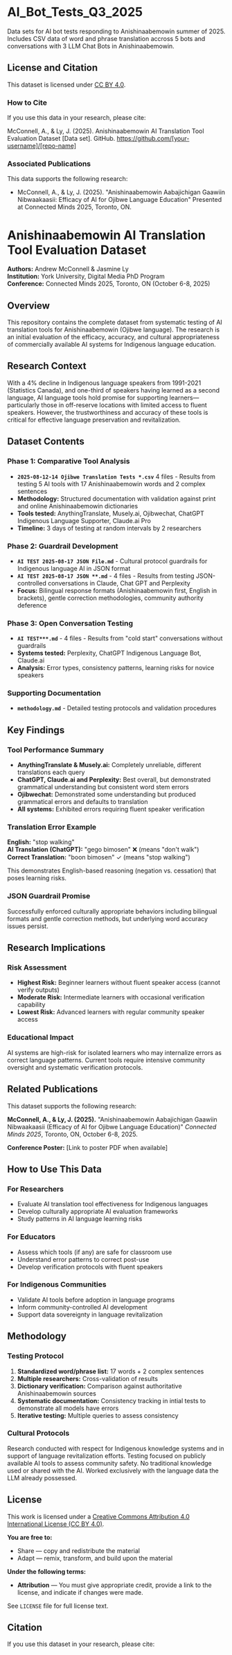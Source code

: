 # AI_Bot_Tests_Q3_2025
Data sets for AI bot tests responding to Anishinaabemowin summer of 2025. Includes CSV data of word and phrase translation accross 5 bots and conversations with 3 LLM Chat Bots in Anishinaabemowin.

## License and Citation
This dataset is licensed under [CC BY 4.0](https://creativecommons.org/licenses/by/4.0/).

### How to Cite
If you use this data in your research, please cite:

McConnell, A., & Ly, J. (2025). Anishinaabemowin AI Translation Tool Evaluation Dataset [Data set]. GitHub. https://github.com/[your-username]/[repo-name]

### Associated Publications
This data supports the following research:
- McConnell, A., & Ly, J. (2025). "Anishinaabemowin Aabajichigan Gaawiin Nibwaakaasii: Efficacy of AI for Ojibwe Language Education" Presented at Connected Minds 2025, Toronto, ON.

# Anishinaabemowin AI Translation Tool Evaluation Dataset

**Authors:** Andrew McConnell & Jasmine Ly  
**Institution:** York University, Digital Media PhD Program  
**Conference:** Connected Minds 2025, Toronto, ON (October 6-8, 2025)

## Overview

This repository contains the complete dataset from systematic testing of AI translation tools for Anishinaabemowin (Ojibwe language). The research is an initial evaluation of the efficacy, accuracy, and cultural appropriateness of commercially available AI systems for Indigenous language education.

## Research Context

With a 4% decline in Indigenous language speakers from 1991-2021 (Statistics Canada), and one-third of speakers having learned as a second language, AI language tools hold promise for supporting learners—particularly those in off-reserve locations with limited access to fluent speakers. However, the trustworthiness and accuracy of these tools is critical for effective language preservation and revitalization.

## Dataset Contents

### Phase 1: Comparative Tool Analysis
- **`2025-08-12-14 Ojibwe Translation Tests *.csv`** 4 files - Results from testing 5 AI tools with 17 Anishinaabemowin words and 2 complex sentences
- **Methodology:** Structured documentation with validation against print and online Anishinaabemowin dictionaries
- **Tools tested:** AnythingTranslate, Musely.ai, Ojibwechat, ChatGPT Indigenous Language Supporter, Claude.ai Pro
- **Timeline:** 3 days of testing at random intervals by 2 researchers

### Phase 2: Guardrail Development
- **`AI TEST 2025-08-17 JSON File.md`** - Cultural protocol guardrails for Indigenous language AI in JSON format
- **`AI TEST 2025-08-17 JSON **.md`** - 4 files - Results from testing JSON-controlled conversations in Claude, Chat GPT and Perplexity
- **Focus:** Bilingual response formats (Anishinaabemowin first, English in brackets), gentle correction methodologies, community authority deference

### Phase 3: Open Conversation Testing
- **`AI TEST***.md`** - 4 files - Results from "cold start" conversations without guardrails
- **Systems tested:** Perplexity, ChatGPT Indigenous Language Bot, Claude.ai
- **Analysis:** Error types, consistency patterns, learning risks for novice speakers

### Supporting Documentation
- **`methodology.md`** - Detailed testing protocols and validation procedures

## Key Findings

### Tool Performance Summary
- **AnythingTranslate & Musely.ai:** Completely unreliable, different translations each query
- **ChatGPT, Claude.ai and Perplexity:** Best overall, but demonstrated grammatical understanding but consistent word stem errors
- **Ojibwechat:** Demonstrated some understanding but produced grammatical errors and defaults to translation
- **All systems:** Exhibited errors requiring fluent speaker verification

### Translation Error Example
**English:** "stop walking"  
**AI Translation (ChatGPT):** "gego bimosen" ❌ (means "don't walk")  
**Correct Translation:** "boon bimosen" ✓ (means "stop walking")

This demonstrates English-based reasoning (negation vs. cessation) that poses learning risks.

### JSON Guardrail Promise
Successfully enforced culturally appropriate behaviors including bilingual formats and gentle correction methods, but underlying word accuracy issues persist.

## Research Implications

### Risk Assessment
- **Highest Risk:** Beginner learners without fluent speaker access (cannot verify outputs)
- **Moderate Risk:** Intermediate learners with occasional verification capability  
- **Lowest Risk:** Advanced learners with regular community speaker access

### Educational Impact
AI systems are high-risk for isolated learners who may internalize errors as correct language patterns. Current tools require intensive community oversight and systematic verification protocols.

## Related Publications

This dataset supports the following research:

**McConnell, A., & Ly, J. (2025).** "Anishinaabemowin Aabajichigan Gaawiin Nibwaakaasii (Efficacy of AI for Ojibwe Language Education)" *Connected Minds 2025*, Toronto, ON, October 6-8, 2025.

**Conference Poster:** [Link to poster PDF when available]

## How to Use This Data

### For Researchers
- Evaluate AI translation tool effectiveness for Indigenous languages
- Develop culturally appropriate AI evaluation frameworks
- Study patterns in AI language learning risks

### For Educators
- Assess which tools (if any) are safe for classroom use
- Understand error patterns to correct post-use
- Develop verification protocols with fluent speakers

### For Indigenous Communities
- Validate AI tools before adoption in language programs
- Inform community-controlled AI development
- Support data sovereignty in language revitalization

## Methodology

### Testing Protocol
1. **Standardized word/phrase list:** 17 words + 2 complex sentences
2. **Multiple researchers:** Cross-validation of results
3. **Dictionary verification:** Comparison against authoritative Anishinaabemowin sources
4. **Systematic documentation:** Consistency tracking in intial tests to demonstrate all models have errors
5. **Iterative testing:** Multiple queries to assess consistency

### Cultural Protocols
Research conducted with respect for Indigenous knowledge systems and in support of language revitalization efforts. Testing focused on publicly available AI tools to assess community safety. No traditional knowledge used or shared with the AI. Worked exclusively with the language data the LLM already possessed.

## License

This work is licensed under a [Creative Commons Attribution 4.0 International License (CC BY 4.0)](https://creativecommons.org/licenses/by/4.0/).

**You are free to:**
- Share — copy and redistribute the material
- Adapt — remix, transform, and build upon the material

**Under the following terms:**
- **Attribution** — You must give appropriate credit, provide a link to the license, and indicate if changes were made.

See `LICENSE` file for full license text.

## Citation

If you use this dataset in your research, please cite:
